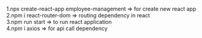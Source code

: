 1.npx create-react-app employee-management => for create new react app <br>
2.npm i react-router-dom => routing dependency in react <br>
3.npm run start => to run react application <br>
4.npm i axios => for api call dependency
